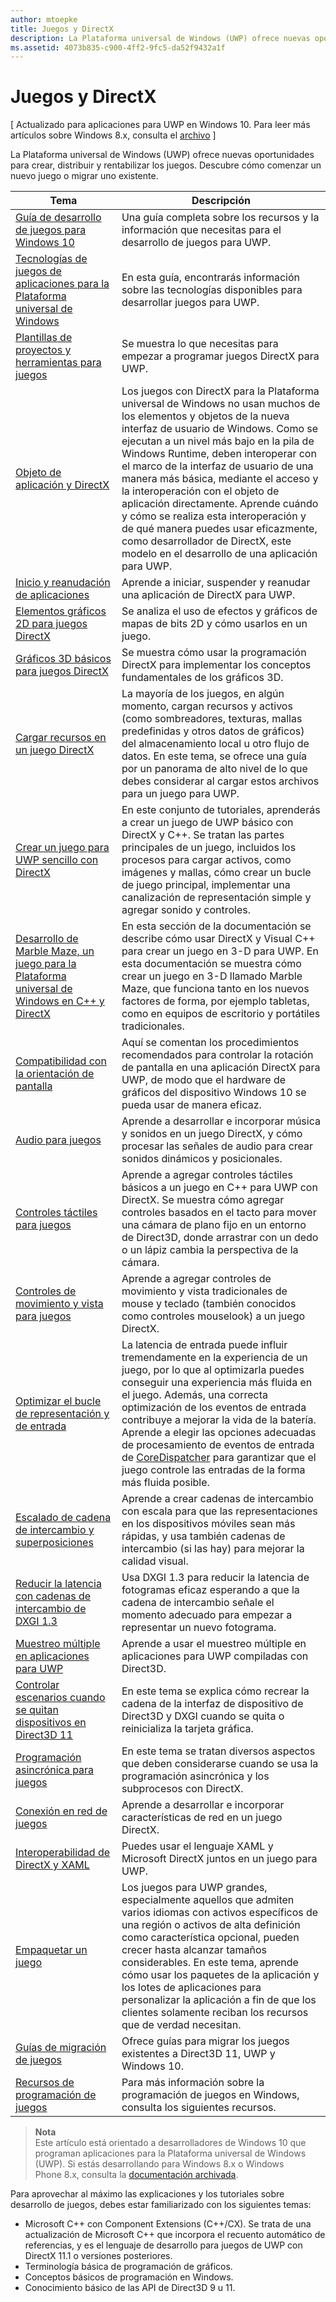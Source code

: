 ```yaml
---
author: mtoepke
title: Juegos y DirectX
description: La Plataforma universal de Windows (UWP) ofrece nuevas oportunidades para crear, distribuir y rentabilizar los juegos. Descubre cómo comenzar un nuevo juego o migrar uno existente.
ms.assetid: 4073b835-c900-4ff2-9fc5-da52f9432a1f
---
```


# Juegos y DirectX


\[ Actualizado para aplicaciones para UWP en Windows 10. Para leer más artículos sobre Windows 8.x, consulta el [archivo](http://go.microsoft.com/fwlink/p/?linkid=619132) \]

La Plataforma universal de Windows (UWP) ofrece nuevas oportunidades para crear, distribuir y rentabilizar los juegos. Descubre cómo comenzar un nuevo juego o migrar uno existente.

| Tema | Descripción |
|---------------------------------------------------------------------------------------------------------------------------------------------------|-------------------------------------------------------------------------------------------------------------------------------------------------------------------------------------------------------------------------------------------------------------------------------------------------------------------------------------------------------------------------------------------------------------------------------------------------------------------------------|
| [Guía de desarrollo de juegos para Windows 10](e2e.md) | Una guía completa sobre los recursos y la información que necesitas para el desarrollo de juegos para UWP. |
| [Tecnologías de juegos de aplicaciones para la Plataforma universal de Windows](game-development-platform-guide.md) | En esta guía, encontrarás información sobre las tecnologías disponibles para desarrollar juegos para UWP. |
| [Plantillas de proyectos y herramientas para juegos](prepare-your-dev-environment-for-windows-store-directx-game-development.md) | Se muestra lo que necesitas para empezar a programar juegos DirectX para UWP. |
| [Objeto de aplicación y DirectX](about-the-metro-style-user-interface-and-directx.md) | Los juegos con DirectX para la Plataforma universal de Windows no usan muchos de los elementos y objetos de la nueva interfaz de usuario de Windows. Como se ejecutan a un nivel más bajo en la pila de Windows Runtime, deben interoperar con el marco de la interfaz de usuario de una manera más básica, mediante el acceso y la interoperación con el objeto de aplicación directamente. Aprende cuándo y cómo se realiza esta interoperación y de qué manera puedes usar eficazmente, como desarrollador de DirectX, este modelo en el desarrollo de una aplicación para UWP. |
| [Inicio y reanudación de aplicaciones](launching-and-resuming-apps-directx-and-cpp.md) | Aprende a iniciar, suspender y reanudar una aplicación de DirectX para UWP. |
| [Elementos gráficos 2D para juegos DirectX](working-with-2d-graphics-in-your-directx-game.md) | Se analiza el uso de efectos y gráficos de mapas de bits 2D y cómo usarlos en un juego. |
| [Gráficos 3D básicos para juegos DirectX](an-introduction-to-3d-graphics-with-directx.md) | Se muestra cómo usar la programación DirectX para implementar los conceptos fundamentales de los gráficos 3D. |
| [Cargar recursos en un juego DirectX](load-a-game-asset.md) | La mayoría de los juegos, en algún momento, cargan recursos y activos (como sombreadores, texturas, mallas predefinidas y otros datos de gráficos) del almacenamiento local u otro flujo de datos. En este tema, se ofrece una guía por un panorama de alto nivel de lo que debes considerar al cargar estos archivos para un juego para UWP. |
| [Crear un juego para UWP sencillo con DirectX](tutorial--create-your-first-metro-style-directx-game.md) | En este conjunto de tutoriales, aprenderás a crear un juego de UWP básico con DirectX y C++. Se tratan las partes principales de un juego, incluidos los procesos para cargar activos, como imágenes y mallas, cómo crear un bucle de juego principal, implementar una canalización de representación simple y agregar sonido y controles. |
| [Desarrollo de Marble Maze, un juego para la Plataforma universal de Windows en C++ y DirectX](developing-marble-maze-a-windows-store-game-in-cpp-and-directx.md) | En esta sección de la documentación se describe cómo usar DirectX y Visual C++ para crear un juego en 3-D para UWP. En esta documentación se muestra cómo crear un juego en 3-D llamado Marble Maze, que funciona tanto en los nuevos factores de forma, por ejemplo tabletas, como en equipos de escritorio y portátiles tradicionales. |
| [Compatibilidad con la orientación de pantalla](supporting-screen-rotation-directx-and-cpp.md) | Aquí se comentan los procedimientos recomendados para controlar la rotación de pantalla en una aplicación DirectX para UWP, de modo que el hardware de gráficos del dispositivo Windows 10 se pueda usar de manera eficaz. |
| [Audio para juegos](working-with-audio-in-your-directx-game.md) | Aprende a desarrollar e incorporar música y sonidos en un juego DirectX, y cómo procesar las señales de audio para crear sonidos dinámicos y posicionales. |
| [Controles táctiles para juegos](tutorial--adding-touch-controls-to-your-directx-game.md) | Aprende a agregar controles táctiles básicos a un juego en C++ para UWP con DirectX. Se muestra cómo agregar controles basados en el tacto para mover una cámara de plano fijo en un entorno de Direct3D, donde arrastrar con un dedo o un lápiz cambia la perspectiva de la cámara. |
| [Controles de movimiento y vista para juegos](tutorial--adding-move-look-controls-to-your-directx-game.md) | Aprende a agregar controles de movimiento y vista tradicionales de mouse y teclado (también conocidos como controles mouselook) a un juego DirectX. |
| [Optimizar el bucle de representación y de entrada](optimize-performance-for-windows-store-direct3d-11-apps-with-coredispatcher.md) | La latencia de entrada puede influir tremendamente en la experiencia de un juego, por lo que al optimizarla puedes conseguir una experiencia más fluida en el juego. Además, una correcta optimización de los eventos de entrada contribuye a mejorar la vida de la batería. Aprende a elegir las opciones adecuadas de procesamiento de eventos de entrada de [CoreDispatcher](optimize-performance-for-windows-store-direct3d-11-apps-with-coredispatcher.md) para garantizar que el juego controle las entradas de la forma más fluida posible. |
| [Escalado de cadena de intercambio y superposiciones](multisampling--scaling--and-overlay-swap-chains.md) | Aprende a crear cadenas de intercambio con escala para que las representaciones en los dispositivos móviles sean más rápidas, y usa también cadenas de intercambio (si las hay) para mejorar la calidad visual. |
| [Reducir la latencia con cadenas de intercambio de DXGI 1.3](reduce-latency-with-dxgi-1-3-swap-chains.md) | Usa DXGI 1.3 para reducir la latencia de fotogramas eficaz esperando a que la cadena de intercambio señale el momento adecuado para empezar a representar un nuevo fotograma. |
| [Muestreo múltiple en aplicaciones para UWP](multisampling--multi-sample-anti-aliasing--in-windows-store-apps.md) | Aprende a usar el muestreo múltiple en aplicaciones para UWP compiladas con Direct3D. |
| [Controlar escenarios cuando se quitan dispositivos en Direct3D 11](handling-device-lost-scenarios.md) | En este tema se explica cómo recrear la cadena de la interfaz de dispositivo de Direct3D y DXGI cuando se quita o reinicializa la tarjeta gráfica. |
| [Programación asincrónica para juegos](asynchronous-programming-directx-and-cpp.md) | En este tema se tratan diversos aspectos que deben considerarse cuando se usa la programación asincrónica y los subprocesos con DirectX. |
| [Conexión en red de juegos](work-with-networking-in-your-directx-game.md) | Aprende a desarrollar e incorporar características de red en un juego DirectX. |
| [Interoperabilidad de DirectX y XAML](directx-and-xaml-interop.md) | Puedes usar el lenguaje XAML y Microsoft DirectX juntos en un juego para UWP. |
| [Empaquetar un juego](package-your-windows-store-directx-game.md) | Los juegos para UWP grandes, especialmente aquellos que admiten varios idiomas con activos específicos de una región o activos de alta definición como característica opcional, pueden crecer hasta alcanzar tamaños considerables. En este tema, aprende cómo usar los paquetes de la aplicación y los lotes de aplicaciones para personalizar la aplicación a fin de que los clientes solamente reciban los recursos que de verdad necesitan. |
| [Guías de migración de juegos](porting-guides.md) | Ofrece guías para migrar los juegos existentes a Direct3D 11, UWP y Windows 10. |
| [Recursos de programación de juegos](additional-directx-game-programming-resources.md) | Para más información sobre la programación de juegos en Windows, consulta los siguientes recursos. |

 

> **Nota**  
Este artículo está orientado a desarrolladores de Windows 10 que programan aplicaciones para la Plataforma universal de Windows (UWP). Si estás desarrollando para Windows 8.x o Windows Phone 8.x, consulta la [documentación archivada](http://go.microsoft.com/fwlink/p/?linkid=619132).

 

Para aprovechar al máximo las explicaciones y los tutoriales sobre desarrollo de juegos, debes estar familiarizado con los siguientes temas:

-   Microsoft C++ con Component Extensions (C++/CX). Se trata de una actualización de Microsoft C++ que incorpora el recuento automático de referencias, y es el lenguaje de desarrollo para juegos de UWP con DirectX 11.1 o versiones posteriores.
-   Terminología básica de programación de gráficos.
-   Conceptos básicos de programación en Windows.
-   Conocimiento básico de las API de Direct3D 9 u 11.

 

 






<!--HONumber=May16_HO2-->


